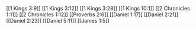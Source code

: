 [[1 Kings 3:9]]
[[1 Kings 3:12]]
[[1 Kings 3:28]]
[[1 Kings 10:1]]
[[2 Chronicles 1:11]]
[[2 Chronicles 1:12]]
[[Proverbs 2:6]]
[[Daniel 1:17]]
[[Daniel 2:21]]
[[Daniel 2:23]]
[[Daniel 5:11]]
[[James 1:5]]
